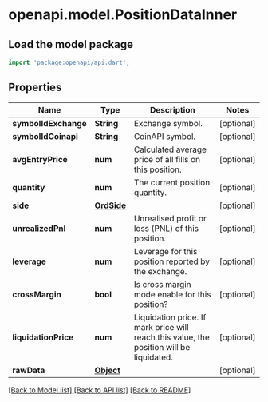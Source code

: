 # openapi.model.PositionDataInner

## Load the model package
```dart
import 'package:openapi/api.dart';
```

## Properties
Name | Type | Description | Notes
------------ | ------------- | ------------- | -------------
**symbolIdExchange** | **String** | Exchange symbol. | [optional] 
**symbolIdCoinapi** | **String** | CoinAPI symbol. | [optional] 
**avgEntryPrice** | **num** | Calculated average price of all fills on this position. | [optional] 
**quantity** | **num** | The current position quantity. | [optional] 
**side** | [**OrdSide**](OrdSide.md) |  | [optional] 
**unrealizedPnl** | **num** | Unrealised profit or loss (PNL) of this position. | [optional] 
**leverage** | **num** | Leverage for this position reported by the exchange. | [optional] 
**crossMargin** | **bool** | Is cross margin mode enable for this position? | [optional] 
**liquidationPrice** | **num** | Liquidation price. If mark price will reach this value, the position will be liquidated. | [optional] 
**rawData** | [**Object**](.md) |  | [optional] 

[[Back to Model list]](../README.md#documentation-for-models) [[Back to API list]](../README.md#documentation-for-api-endpoints) [[Back to README]](../README.md)


